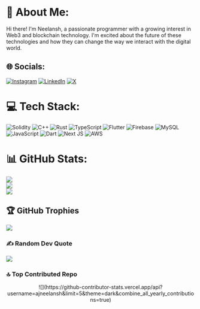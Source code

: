 # 💫 About Me:
Hi there! I'm Neelansh, a passionate programmer with a growing interest in Web3 and blockchain technology. I'm excited about the future of these technologies and how they can change the way we interact with the digital world.


## 🌐 Socials:
[![Instagram](https://img.shields.io/badge/Instagram-%23E4405F.svg?logo=Instagram&logoColor=white)](https://instagram.com/aj_neelansh) [![LinkedIn](https://img.shields.io/badge/LinkedIn-%230077B5.svg?logo=linkedin&logoColor=white)](https://linkedin.com/in/ajneelansh) [![X](https://img.shields.io/badge/X-black.svg?logo=X&logoColor=white)](https://x.com/aj_neelansh)

# 💻 Tech Stack:
![Solidity](https://img.shields.io/badge/Solidity-%23363636.svg?style=for-the-badge&logo=solidity&logoColor=white) ![C++](https://img.shields.io/badge/c++-%2300599C.svg?style=for-the-badge&logo=c%2B%2B&logoColor=white) ![Rust](https://img.shields.io/badge/rust-%23000000.svg?style=for-the-badge&logo=rust&logoColor=white) ![TypeScript](https://img.shields.io/badge/typescript-%23007ACC.svg?style=for-the-badge&logo=typescript&logoColor=white) ![Flutter](https://img.shields.io/badge/Flutter-%2302569B.svg?style=for-the-badge&logo=Flutter&logoColor=white) ![Firebase](https://img.shields.io/badge/firebase-a08021?style=for-the-badge&logo=firebase&logoColor=ffcd34) ![MySQL](https://img.shields.io/badge/mysql-4479A1.svg?style=for-the-badge&logo=mysql&logoColor=white) ![JavaScript](https://img.shields.io/badge/javascript-%23323330.svg?style=for-the-badge&logo=javascript&logoColor=%23F7DF1E) ![Dart](https://img.shields.io/badge/dart-%230175C2.svg?style=for-the-badge&logo=dart&logoColor=white) ![Next JS](https://img.shields.io/badge/Next-black?style=for-the-badge&logo=next.js&logoColor=white) ![AWS](https://img.shields.io/badge/AWS-%23FF9900.svg?style=for-the-badge&logo=amazon-aws&logoColor=white)
# 📊 GitHub Stats:
![](https://github-readme-stats.vercel.app/api?username=ajneelansh&theme=github_dark&hide_border=false&include_all_commits=false&count_private=false)<br/>
![](https://github-readme-streak-stats.herokuapp.com/?user=ajneelansh&theme=github_dark&hide_border=false)<br/>
![](https://github-readme-stats.vercel.app/api/top-langs/?username=ajneelansh&theme=github_dark&hide_border=false&include_all_commits=false&count_private=false&layout=compact)

## 🏆 GitHub Trophies
![](https://github-profile-trophy.vercel.app/?username=ajneelansh&theme=one_dark_pro&no-frame=false&no-bg=true&margin-w=4)

### ✍️ Random Dev Quote
![](https://quotes-github-readme.vercel.app/api?type=horizontal&theme=radical)

### 🔝 Top Contributed Repo
<Center>![](https://github-contributor-stats.vercel.app/api?username=ajneelansh&limit=5&theme=dark&combine_all_yearly_contributions=true)

